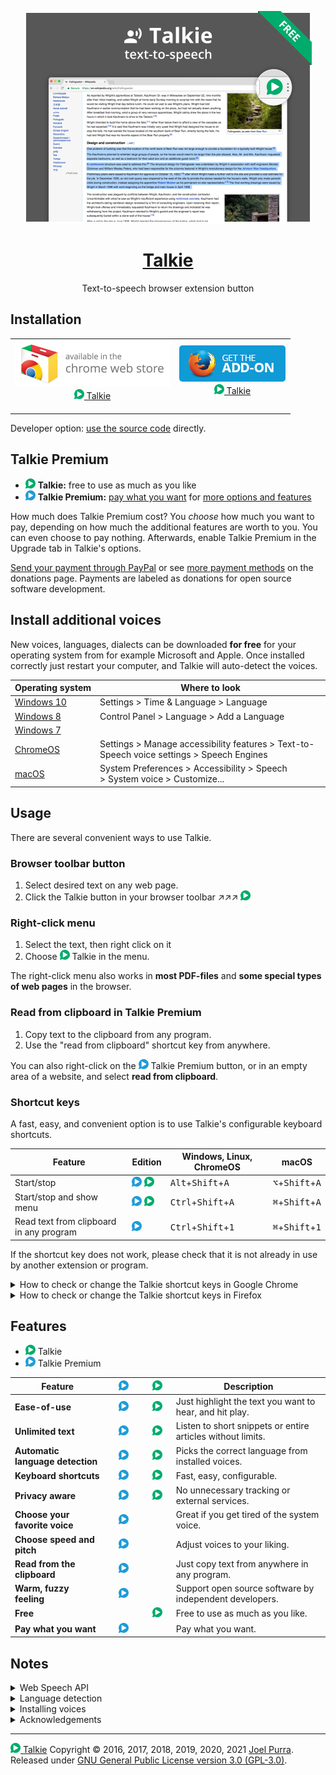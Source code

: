 <p align="center">
  <a href="https://joelpurra.com/projects/talkie/"><img src="./resources/tile/free/920x680/2017-08-22.png" alt="Talkie logotype, a speech bubble with a play button inside" width="460" height="340" border="0" /></a>
</p>
<h1 align="center">
  <a href="https://joelpurra.com/projects/talkie/">Talkie</a>
</h1>
<p align="center">
  Text-to-speech browser extension button
</p>

## Installation

<table>
  <tr>
    <td align="center">
      <a href="https://chrome.google.com/webstore/detail/enfbcfmmdpdminapkflljhbfeejjhjjk"><img src="./resources/chrome-web-store/ChromeWebStore_Badge_v2_496x150.png" alt="Talkie is available for installation from Chrome Web Store" width="248" height="75" border="0" /><br /><img src="./resources/icon/free/icon-play/icon-32x32.png" alt="Talkie's icon" width="16" height="16" border="0" /> Talkie</a><br />&nbsp;
    </td>
    <td align="center">
      <a href="https://addons.mozilla.org/en-US/firefox/addon/talkie/"><img src="./resources/firefox-amo/AMO-button_1.png" alt="Talkie is available for installation from Chrome Web Store" width="172" height="60" border="0" /><br /><img src="./resources/icon/free/icon-play/icon-32x32.png" alt="Talkie's icon" width="16" height="16" border="0" /> Talkie</a><br />&nbsp;
    </td>
  </tr>
</table>

Developer option: [use the source code](./DEVELOP.md) directly.



## Talkie Premium

- <img src="./resources/icon/free/icon-play/icon-32x32.png" alt="Talkie's icon" width="16" height="16" border="0" /> **Talkie:** free to use as much as you like
- <img src="./resources/icon/premium/icon-play/icon-32x32.png" alt="Talkie Premium's icon" width="16" height="16" border="0" /> **Talkie Premium:** [pay what you want](https://www.paypal.me/joelpurrade) for [more options and features](#features)

How much does Talkie Premium cost? You *choose* how much you want to pay, depending on how much the additional features are worth to you. You can even choose to pay nothing. Afterwards, enable Talkie Premium in the Upgrade tab in Talkie's options.

[Send your payment through PayPal](https://www.paypal.me/joelpurrade) or see [more payment methods](https://joelpurra.com/donate/) on the donations page. Payments are labeled as donations for open source software development.



## Install additional voices

New voices, languages, dialects can be downloaded **for free** for your operating system from for example Microsoft and Apple. Once installed correctly just restart your computer, and Talkie will auto-detect the voices.

| Operating&nbsp;system | Where to look | 
| --- | --- |
| [Windows&nbsp;10](https://support.office.com/en-us/article/How-to-download-Text-to-Speech-languages-for-Windows-10-d5a6b612-b3ae-423f-afa5-4f6caf1ec5d3) | Settings &gt;&nbsp;Time&nbsp;&amp;&nbsp;Language &gt;&nbsp;Language <!-- TODO: translate system settings path. --> |
| [Windows&nbsp;8](https://support.office.com/en-us/article/How-to-download-Text-to-Speech-languages-for-Windows-4c83a8d8-7486-42f7-8e46-2b0fdf753130) | Control&nbsp;Panel &gt;&nbsp;Language &gt;&nbsp;Add&nbsp;a&nbsp;Language |
| [Windows&nbsp;7](https://www.microsoft.com/en-us/download/details.aspx?id=27224) | |
| [ChromeOS](https://support.google.com/chromebook/answer/9032490) | Settings &gt;&nbsp;Manage&nbsp;accessibility&nbsp;features &gt;&nbsp;Text-to-Speech&nbsp;voice&nbsp;settings &gt;&nbsp;Speech&nbsp;Engines <!-- TODO: translate system settings path. --> |
| [macOS](https://support.apple.com/kb/index?page=search&q=VoiceOver+language&product=PF6&doctype=PRODUCT_HELP,HOWTO_ARTICLES&locale=en_US) | System&nbsp;Preferences &gt;&nbsp;Accessibility &gt;&nbsp;Speech &gt;&nbsp;System&nbsp;voice &gt;&nbsp;Customize... <!-- TODO: translate system settings path. --> |



## Usage

There are several convenient ways to use Talkie.

### Browser toolbar button

1. Select desired text on any web page.
1. Click the Talkie button in your browser toolbar ↗︎↗︎↗︎ <img src="resources/icon/free/icon-play/icon-32x32.png" alt="Talkie's icon" width="16" height="16" border="0" />


### Right-click menu

1. Select the text, then right click on it
1. Choose <img src="resources/icon/free/icon-play/icon-32x32.png" alt="Talkie's icon" width="16" height="16" border="0" /> Talkie in the menu.

The right-click menu also works in **most PDF-files** and **some special types of web pages** in the browser.


### Read from clipboard in Talkie Premium

1. Copy text to the clipboard from any program.
1. Use the "read from clipboard" shortcut key from anywhere.

You can also right-click on the <img src="./resources/icon/premium/icon-play/icon-32x32.png" alt="Talkie Premium's icon" width="16" height="16" border="0" /> Talkie Premium button, or in an empty area of a website, and select **read from clipboard**.


### Shortcut keys

A fast, easy, and convenient option is to use Talkie's configurable keyboard shortcuts.

| Feature | Edition | Windows, Linux, ChromeOS | macOS |
| --- | --- | --- | --- |
| Start/stop | <img src="./resources/icon/premium/icon-play/icon-32x32.png" alt="Talkie Premium's icon" width="16" height="16" border="0" />&nbsp;<img src="./resources/icon/free/icon-play/icon-32x32.png" alt="Talkie's icon" width="16" height="16" border="0" /> | <kbd>Alt</kbd>+<kbd>Shift</kbd>+<kbd>A</kbd> | <kbd>⌥</kbd>+<kbd>Shift</kbd>+<kbd>A</kbd> |
| Start/stop and show menu | <img src="./resources/icon/premium/icon-play/icon-32x32.png" alt="Talkie Premium's icon" width="16" height="16" border="0" />&nbsp;<img src="./resources/icon/free/icon-play/icon-32x32.png" alt="Talkie's icon" width="16" height="16" border="0" /> | <kbd>Ctrl</kbd>+<kbd>Shift</kbd>+<kbd>A</kbd> | <kbd>⌘</kbd>+<kbd>Shift</kbd>+<kbd>A</kbd> |
| Read text from clipboard in any program | <img src="./resources/icon/premium/icon-play/icon-32x32.png" alt="Talkie Premium's icon" width="16" height="16" border="0" /> | <kbd>Ctrl</kbd>+<kbd>Shift</kbd>+<kbd>1</kbd> | <kbd>⌘</kbd>+<kbd>Shift</kbd>+<kbd>1</kbd> |

If the shortcut key does not work, please check that it is not already in use by another extension or program.



<details>
<summary>How to check or change the Talkie shortcut keys in Google Chrome</summary>

1. In Chrome, click [**Extensions**](chrome://extensions/) in the **Window** menu.
1. Click [**Keyboard shortcuts**](chrome://extensions/shortcuts) in the left side menu.
   > <img src="resources/keyboard-shortcuts/talkie-shortcuts-google-chrome-01.png" alt="Screenshot of Chrome's list of installed extensions, focusing on Talkie" title="Chrome's installed extensions" width="467" height="276" />
1. From the **Keyboard Shortcuts** window you can check or change keyboard shortcuts for all Chrome extensions and apps. You can also verify that there are no shortcut key collisions between extensions.
   > <img src="resources/keyboard-shortcuts/talkie-shortcuts-google-chrome-02.png" alt="Screenshot of the Keyboard Shortcuts window in Chrome, focusing on Talkie shortcuts" title="Talkie shortcuts in Chrome"  width="708" height="491" />
1. You can also reach the extensions page in Google Chrome directly with [`chrome://extensions/`](chrome://extensions/) and the keyboard shortcut configuration with [`chrome://extensions/shortcuts`](chrome://extensions/shortcuts), but you might have to copy-paste the address manually.

</details>

<details>
<summary>How to check or change the Talkie shortcut keys in Firefox</summary>

1. In Firefox, click [**Add-ons**](about:addons) in the **Tools** menu.
1. From the Add-ons page, click **Extensions** in the left side menu.
   > <img src="resources/keyboard-shortcuts/talkie-shortcuts-firefox-01.png" alt="Screenshot of Firefox's list of installed extensions, focusing on Talkie" title="Firefox's installed extensions"  width="565" height="387" />
1. At the top right of the extensions list, click **Manage Extension Shortcuts** in the **gear button menu**.
   > <img src="resources/keyboard-shortcuts/talkie-shortcuts-firefox-02.png" alt="Screenshot of the Manage Extension Shortcuts menu item" title="Manage extensions in Firefox"  width="701" height="293" />
1. From the **Manage Extension Shortcuts** window you can check or change extension shortcuts for all Firefox extensions. You can also verify that there are no shortcut key collisions between extensions.
   > <img src="resources/keyboard-shortcuts/talkie-shortcuts-firefox-03.png" alt="Screenshot of the Manage Extension Shortcuts window in Firefox, focusing on Talkie shortcuts" title="Talkie shortcuts in Firefox"  width="690" height="333" />
1. You can also reach the extensions page in Firefox directly with [`about:addons`](about:addons), but you might have to copy-paste the address manually.

</details>


## Features

- <img src="./resources/icon/free/icon-play/icon-32x32.png" alt="Talkie has this feature" width="16" height="16" border="0" /> Talkie
- <img src="./resources/icon/premium/icon-play/icon-32x32.png" alt="Talkie Premium has this feature" width="16" height="16" border="0" /> Talkie Premium

| Feature | <img src="./resources/icon/premium/icon-play/icon-32x32.png" alt="Talkie Premium has this feature" width="16" height="16" border="0" hspace="16" /> | <img src="./resources/icon/free/icon-play/icon-32x32.png" alt="Talkie has this feature" width="16" height="16" border="0" hspace="16" /> | Description |
| --- | --- | --- | --- |
| **Ease-of-use** | <img src="./resources/icon/premium/icon-play/icon-32x32.png" alt="Talkie Premium has this feature" width="16" height="16" border="0" hspace="16" /> | <img src="./resources/icon/free/icon-play/icon-32x32.png" alt="Talkie has this feature" width="16" height="16" border="0" hspace="16" /> | Just highlight the text you want to hear, and hit play. |
| **Unlimited text** | <img src="./resources/icon/premium/icon-play/icon-32x32.png" alt="Talkie Premium has this feature" width="16" height="16" border="0" hspace="16" /> | <img src="./resources/icon/free/icon-play/icon-32x32.png" alt="Talkie has this feature" width="16" height="16" border="0" hspace="16" /> | Listen to short snippets or entire articles without limits. |
| **Automatic language detection** | <img src="./resources/icon/premium/icon-play/icon-32x32.png" alt="Talkie Premium has this feature" width="16" height="16" border="0" hspace="16" /> | <img src="./resources/icon/free/icon-play/icon-32x32.png" alt="Talkie has this feature" width="16" height="16" border="0" hspace="16" /> | Picks the correct language from installed voices. |
| **Keyboard shortcuts** | <img src="./resources/icon/premium/icon-play/icon-32x32.png" alt="Talkie Premium has this feature" width="16" height="16" border="0" hspace="16" /> | <img src="./resources/icon/free/icon-play/icon-32x32.png" alt="Talkie has this feature" width="16" height="16" border="0" hspace="16" /> | Fast, easy, configurable. |
| **Privacy aware** | <img src="./resources/icon/premium/icon-play/icon-32x32.png" alt="Talkie Premium has this feature" width="16" height="16" border="0" hspace="16" /> | <img src="./resources/icon/free/icon-play/icon-32x32.png" alt="Talkie has this feature" width="16" height="16" border="0" hspace="16" /> | No unnecessary tracking or external services. |
| **Choose your favorite voice** | <img src="./resources/icon/premium/icon-play/icon-32x32.png" alt="Talkie Premium has this feature" width="16" height="16" border="0" hspace="16" /> | | Great if you get tired of the system voice. |
| **Choose speed and pitch** | <img src="./resources/icon/premium/icon-play/icon-32x32.png" alt="Talkie Premium has this feature" width="16" height="16" border="0" hspace="16" /> | | Adjust voices to your liking. |
| **Read from the clipboard** | <img src="./resources/icon/premium/icon-play/icon-32x32.png" alt="Talkie Premium has this feature" width="16" height="16" border="0" hspace="16" /> | | Just copy text from anywhere in any program. |
| **Warm, fuzzy feeling** | <img src="./resources/icon/premium/icon-play/icon-32x32.png" alt="Talkie Premium has this feature" width="16" height="16" border="0" hspace="16" /> | | Support open source software by independent developers. |
| **Free** | | <img src="./resources/icon/free/icon-play/icon-32x32.png" alt="Talkie has this feature" width="16" height="16" border="0" hspace="16" /> | Free to use as much as you like. |
| **Pay what you want** | <img src="./resources/icon/premium/icon-play/icon-32x32.png" alt="Talkie Premium has this feature" width="16" height="16" border="0" hspace="16" /> | | Pay what you want. |




## Notes

<details>
<summary>Web Speech API</summary>

Uses your browser's built-in [Web Speech API for text-to-speech (TTS)](https://www.w3.org/community/speech-api/) known as [Speech Synthesis](https://dvcs.w3.org/hg/speech-api/raw-file/9a0075d25326/speechapi.html#tts-section).

- As the Web Speech API is implemented by your browser, your browser selection and settings may affect Talkie.
- All text and speech is processed internally by your browser. While ultimately depending on your specific browser, processing is expected to be done on your own machine and not use a server.
- Sound is only produced, never recorded.

</details>



<details>
<summary>Language detection</summary>

Not all languages are supported; consult your browser's voice documentation.

The language detection is performed in four steps, where the first valid value is chosen. If no language was detected, a notice is spoken (in English).

1. Your browser's text language detection for the selection, using word and sentence analysis.
1. The first available `lang="..."` attribute from the selected text's parent HTML elements.
1. The `lang="..."` attribute from the HTML root element of the current page (or frame).
1. Your browser's page primary language detection.

The Web Speech API can use more than one voice per language (currently over 20 for `en-US` in Google Chrome version 55), as well as modify speech rate (speed) and pitch. These options have been implemented in <img src="./resources/icon/premium/icon-play/icon-32x32.png" alt="Talkie Premium's icon" width="16" height="16" border="0" /> Talkie Premium as a paid feature.

</details>



<details>
<summary>Installing voices</summary>

The voices for each language are provided by your browser. For this reason the list may differ depending on your browser, browser version, operating system, and any other installed extensions/software.

To see the list of languages/voices available in your specific browser, as well as speak out sample text, check the Talkie options page after installation. This is a good start in figuring out why a certain language might not be read out loud as expected.

You can install additional voices to support new languages and dialects; see separate installation instructions for your operating system.

</details>

<details>
<summary>Acknowledgements</summary>

- Thanks to [Liron Tocker](https://liron.de/) for coming up with the name Talkie, the fancy icons, and promotional graphics (2016-12-31, 2017-04-09): <img src="resources/icon/free/icon-play/icon-32x32.png" alt="Talkie's icon" width="16" height="16" border="0" /> <img src="resources/icon/premium/icon-play/icon-32x32.png" alt="Talkie Premium's icon" width="16" height="16" border="0" /> <img src="resources/icon/free/icon-stop/icon-32x32.png" alt="Talkie stop button" width="16" height="16" border="0" />
- Thanks to [Miroslava Jovičić](http://www.miroslavajovicic.net/) for the fancy user interface redesign (2017-05-29), and promotional graphics (2017-07-30, 2017-08-01).

</details>


---

<a href="https://joelpurra.com/projects/talkie/"><img src="resources/icon/free/icon-play/icon-32x32.png" alt="Talkie's icon" width="16" height="16" border="0" /> Talkie</a> Copyright &copy; 2016, 2017, 2018, 2019, 2020, 2021 [Joel Purra](https://joelpurra.com/). Released under [GNU General Public License version 3.0 (GPL-3.0)](https://www.gnu.org/licenses/gpl.html).
